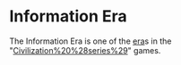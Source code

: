 # Information Era

The Information Era is one of the [era](era)s in the "[Civilization%20%28series%29](Civilization)" games.